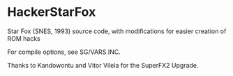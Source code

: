 # HackerStarFox
Star Fox (SNES, 1993) source code, with modifications for easier creation of ROM hacks 

For compile options, see SG/VARS.INC.

Thanks to Kandowontu and Vitor Vilela for the SuperFX2 Upgrade.
